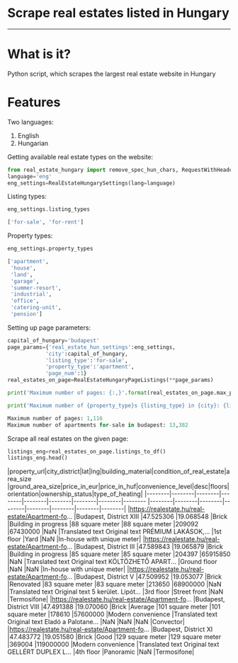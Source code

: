 # Scrape real estates listed in Hungary---# What is it?Python script, which scrapes the largest real estate website in Hungary# FeaturesTwo languages:1. English2. HungarianGetting available real estate types on the website:```pythonfrom real_estate_hungary import remove_spec_hun_chars, RequestWithHeaders, RealEstateHungarySettings, RealEstateHungaryPageListingslanguage='eng'eng_settings=RealEstateHungarySettings(lang=language)```Listing types:```pythoneng_settings.listing_types['for-sale', 'for-rent']```Property types:```pythoneng_settings.property_types['apartment', 'house', 'land', 'garage', 'summer-resort', 'industrial', 'office', 'catering-unit', 'pension']```Setting up page parameters:```pythoncapital_of_hungary='budapest'page_params={'real_estate_hun_settings':eng_settings,            'city':capital_of_hungary,            'listing_type':'for-sale',            'property_type':'apartment',            'page_num':1}real_estates_on_page=RealEstateHungaryPageListings(**page_params)``````pythonprint('Maximum number of pages: {:,}'.format(real_estates_on_page.max_page))print('Maximum number of {property_type}s {listing_type} in {city}: {listings:,}'.format(**{**real_estates_on_page.params, 'listings':real_estates_on_page.max_listing}))Maximum number of pages: 1,116Maximum number of apartments for-sale in budapest: 13,382```Scrape all real estates on the given page:```pythonlistings_eng=real_estates_on_page.listings_to_df()listings_eng.head()```|property_url|city_district|lat|lng|building_material|condition_of_real_estate|area_size	|ground_area_size|price_in_eur|price_in_huf|convenience_level|desc|floors|orientation|ownership_status|type_of_heating||--------|--------|--------|--------|--------|--------|--------|--------|--------	|--------|--------|--------|--------|--------|--------|--------|--------||https://realestate.hu/real-estate/Apartment-fo...	|Budapest, District XIII	|47.525306	|19.068548	|Brick	|Building in progress	|88 square meter	|88 square meter	|209092	|67430000	|NaN	|Translated text Original text PRÉMIUM LAKÁSOK,...	|1st floor	|Yard	|NaN	|In-house with unique meter||https://realestate.hu/real-estate/Apartment-fo...	|Budapest, District III	|47.589843	|19.065879	|Brick	|Building in progress	|85 square meter	|85 square meter	|204397	|65915850	|NaN	|Translated text Original text KÖLTÖZHETŐ APART...	|Ground floor	|NaN	|NaN	|In-house with unique meter||https://realestate.hu/real-estate/Apartment-fo...	|Budapest, District V	|47.509952	|19.053077	|Brick	|Renovated	|83 square meter	|83 square meter	|213650	|68900000	|NaN	|Translated text Original text 5 kerület. Lipót...	|3rd floor	|Street front	|NaN	|Termosifone||https://realestate.hu/real-estate/Apartment-fo...	|Budapest, District VIII	|47.491388	|19.070060	|Brick	|Average	|101 square meter	|101 square meter	|178610	|57600000	|Modern convenience	|Translated text Original text Eladó a Palotane...	|NaN	|NaN	|NaN	|Convector||https://realestate.hu/real-estate/Apartment-fo...	|Budapest, District XI	|47.483772	|19.051580	|Brick	|Good	|129 square meter	|129 square meter	|369004	|119000000	|Modern convenience	|Translated text Original text GELLÉRT DUPLEX L...	|4th floor	|Panoramic	|NaN	|Termosifone|